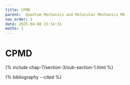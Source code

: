 ```yaml
---
title: CPMD
parent:  Quantum Mechanics and Molecular Mechanics MD
nav_order: 1
date: 2025-04-08 15:14:31
maths: 1
---
```


# CPMD

{% include chap-7/section-3/sub-section-1.html %}

{% bibliography --cited %}

